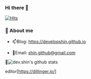 ### Hi there 👋

<!--
**DevelopShin/DevelopShin** is a ✨ _special_ ✨ repository because its `README.md` (this file) appears on your GitHub profile.

Here are some ideas to get you started:

- 🔭 I’m currently working on ...
- 🌱 I’m currently learning ...
- 👯 I’m looking to collaborate on ...
- 🤔 I’m looking for help with ...
- 💬 Ask me about ...
- 📫 How to reach me: ...
- 😄 Pronouns: ...
- ⚡ Fun fact: ...
-->

[![Hits](https://hits.seeyoufarm.com/api/count/incr/badge.svg?url=https%3A%2F%2Fgithub.com%2Fdevelopshin%2Fhit-counter&count_bg=%2379C83D&title_bg=%23555555&icon=&icon_color=%23E7E7E7&title=hits&edge_flat=false)](https://hits.seeyoufarm.com)

<!-- editor[https://dillinger.io/]   -->
### :love_letter: About me
- 📫Blog: https://developshin.github.io

- 💬Email: shin.github@gmail.com


🌱![dev.shin's github stats](https://github-readme-stats.vercel.app/api?username=DevelopShin&show_icons=true&theme=radical&count_private=true)

editor[https://dillinger.io/]
